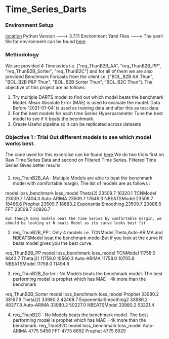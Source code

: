 # Time_Series_Darts

### Environment Setup
[location](https://github.com/Ashwinikumar1/NLP-DL/tree/master/Spotify_Playlist_Creation_Using_Word2vec/Outputs)
Python Version ---> 3.7.11
Environment Yaml Files ---> The yaml file for environment can be found [here](https://github.com/Ashwinikumar1/Time_Series_Darts/tree/main/environment_variables)

### Methodology 

We are provided 4 Timeseries i.e. ["req_ThunB2B_AA", "req_ThunB2B_PP", "req_ThunB2B_Sorter", "req_ThunB2C"] and for all of them we are also provided Benchmark Forcasts from the client i.e. ["BOL_B2B AA Thun", "BOL_B2B P&P Thun", 
"BOL_B2B Sorter Thun", "BOL_B2C Thun"]. The objective of this project are as follows:

1. Try multiple DARTS model to find out which model beats the benchmark Model. Mean Absolute Error (MAE) is used to evaluate the model. Data Before '2021-01-04’  is used as training data and after this as test data
2. For the best models for each time Series Hyperparameter Tune the best model to see if it beats the becnhmark. 
3. Create Useful pipeline so it can be replicated across datasets

### Objective 1 : Trial Out different models to see which model works best. 
The code used for this excercise can be found [here](https://github.com/Ashwinikumar1/Time_Series_Darts/blob/main/Codes/All_Model_Trial.ipynb).We do two trials first on Raw Time Series Data and second on Filtered Time Series. Filtered Time Series Gives better results. 

#####


1. req_ThunB2B_AA : Multiple Models are able to beat the benchmark model with comfortable margin. The list of models are as follows :

model	loss_benchmark	loss_model
Theta(2)	23509.7	16320.1
TCNModel 	23509.7	17404.3
Auto-ARIMA	23509.7	17649.3
NBEATSModel 	23509.7	18466.6
Prophet	23509.7	18683.2
ExponentialSmoothing	23509.7	20888.5
FFT	23509.7	20926.7

    But though many models beat the Time Series by comfortable margin, we should be looking at N beats Model as its curve looks best fit

2. req_ThunB2B_PP : Only 4 models i.e. TCNModel,Theta,Auto-ARIMA and NBEATSModel beat the benchmark model.But if you look at the curve N beats model gives you the best curve.

req_ThunB2B_PP
model	loss_benchmark	loss_model
TCNModel 	11758.0	9843.7
Theta(2)	11758.0	10560.3
Auto-ARIMA	11758.0	10705.8
NBEATSModel 	11758.0	11494.8

3. req_ThunB2B_Sorter : No Models beats the benchmark model. The best performing model is prophet which has MAE - 4k more than the benchmark

req_ThunB2B_Sorter
model	loss_benchmark	loss_model
Prophet	33980.2	38167.9
Theta(2)	33980.2	42468.7
ExponentialSmoothing2	33980.2	48377.8
Auto-ARIMA	33980.2	50227.0
NBEATSModel	33980.2	53221.4

4. req_ThunB2C : No Models beats the benchmark model. The best performing model is prophet which has MAE - 4k more than the benchmark.
req_ThunB2C
model	loss_benchmark	loss_model
Auto-ARIMA	4775	5456
FFT	4775	6892
Prophet	4775	6929


